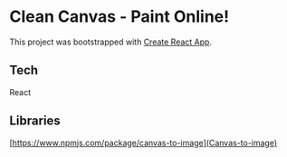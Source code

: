 # Clean Canvas - Paint Online!

This project was bootstrapped with [Create React App](https://github.com/facebook/create-react-app).

## Tech

React

## Libraries

[https://www.npmjs.com/package/canvas-to-image](Canvas-to-image)